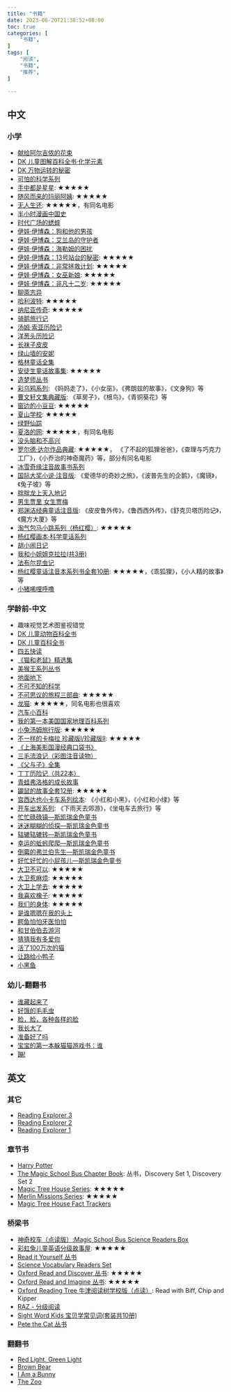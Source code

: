 ```yaml
---
title: "书籍"
date: 2023-08-20T21:38:52+08:00
toc: true
categories: [
    "书籍",
]
tags: [
    "阅读",
    "书籍",
    "推荐",
]

---
```


## 中文

### 小学

* [献给阿尔吉侬的花束](https://book.douban.com/subject/26362836/)
* [DK 儿童图解百科全书·化学元素](https://book.douban.com/subject/34810477/)
* [DK 万物运转的秘密](https://book.douban.com/subject/34874257/)
* [可怕的科学系列](https://book.douban.com/subject/10734899/)
* [手中都是星星](https://book.douban.com/subject/26706970/): ★★★★★
* [随风而来的玛丽阿姨](https://book.douban.com/subject/1433572/): ★★★★★
* [无人生还](https://book.douban.com/subject/35100861/): ★★★★★，有同名电影
* [半小时漫画中国史](https://book.douban.com/subject/27003014/)
* [时代广场的蟋蟀](https://book.douban.com/subject/26994228/)
* [伊娃·伊博森：狗和他的男孩](https://book.douban.com/subject/35202338/)
* [伊娃·伊博森：艾兰岛的守护者](https://book.douban.com/subject/35147286/)
* [伊娃·伊博森：海勒姆的困扰](https://m.douban.com/book/subject/27033875/)
* [伊娃·伊博森：13号站台的秘密](https://book.douban.com/subject/35222092/): ★★★★★
* [伊娃·伊博森：非常拯救计划](https://book.douban.com/subject/35201862/): ★★★★★
* [伊娃·伊博森：女巫新娘](https://book.douban.com/subject/35218060/): ★★★★★
* [伊娃·伊博森：非凡十二岁](https://book.douban.com/subject/30281931/): ★★★★★
* [聊斋志异](https://book.douban.com/subject/36432848/)
* [哈利波特](https://book.douban.com/subject/35599647/): ★★★★★
* [纳尼亚传奇](https://book.douban.com/subject/25787839/): ★★★★★
* [骑鹅旅行记](https://book.douban.com/subject/30774157/)
* [汤姆·索亚历险记](https://book.douban.com/subject/2193881/)
* [洋葱头历险记](https://book.douban.com/subject/30203120/)
* [长袜子皮皮](https://book.douban.com/subject/4124283/)
* [绿山墙的安妮](https://book.douban.com/subject/1064841/)
* [格林童话全集](https://book.douban.com/subject/1043008/)
* [安徒生童话故事集](https://book.douban.com/subject/1046209/): ★★★★★
* [造梦师丛书](https://book.douban.com/subject/30869280/)
* [彩乌鸦系列](https://book.douban.com/series/989): 《妈妈走了》，《小女巫》，《弗朗兹的故事》，《文身狗》等 
* [曹文轩文集典藏版](https://book.douban.com/subject/30643253/): 《草房子》，《根鸟》，《青铜葵花》等
* [窗边的小豆豆](https://book.douban.com/subject/4758246/): ★★★★★
* [夏山学校](https://book.douban.com/subject/4758246/): ★★★★★
* [绿野仙踪](https://book.douban.com/subject/30167142/)
* [夏洛的网](https://book.douban.com/subject/1036274/): ★★★★★，有同名电影
* [没头脑和不高兴](https://book.douban.com/subject/10464301/)
* [罗尔德·达尔作品典藏](https://book.douban.com/series/1629): ★★★★★， 《了不起的狐狸爸爸》，《查理与巧克力工厂》，《小乔治的神奇魔药》等，部分有同名电影
* [冰雪奇缘注音故事书系列](https://book.douban.com/subject/34860133/)
* [国际大奖小说·注音版](https://book.douban.com/series/36066): 《爱德华的奇妙之旅》，《波普先生的企鹅》，《魔镜》，《兔子坡》等
* [胖胖龙上天入地记](https://book.douban.com/subject/1486250/)
* [男生贾里 女生贾梅](https://book.douban.com/subject/1064862/)
* [郑渊洁经典童话注音版](https://book.douban.com/subject/30702887/): 《皮皮鲁外传》，《鲁西西外传》，《舒克贝塔历险记》，《魔方大厦》等
* [淘气包马小跳系列（杨红樱）](https://book.douban.com/subject/4860554/): ★★★★★
* [杨红樱画本·科学童话系列](https://book.douban.com/subject/5907238/)
* [胡小闹日记](https://book.douban.com/subject/30371982/)
* [我和小姐姐克拉拉(共3册)](https://book.douban.com/subject/26843811/)
* [法布尔昆虫记](https://book.douban.com/subject/1447704/)
* [杨红樱童话注音本系列书全套10册](https://book.douban.com/subject/30156753/): ★★★★★，《乖狐狸》，《小人精的故事》等
* [小猪唏哩呼噜](https://book.douban.com/subject/1222704/)

### 学龄前-中文

* 趣味视觉艺术图鉴视错觉
* [DK 儿童动物百科全书](https://book.douban.com/subject/25972845/)
* [DK 儿童百科全书](https://book.douban.com/subject/4861188/)
* [四五快读](https://book.douban.com/series/30706)
* [《猫和老鼠》精选集](https://book.douban.com/subject/26948758/)
* [美猴王系列丛书](https://book.douban.com/subject/35701641/)
* [地面地下](https://book.douban.com/subject/26868556/)
* [不可不知的科学](https://book.douban.com/subject/27084480/)
* [不可思议的旅程三部曲](https://book.douban.com/series/35186): ★★★★★
* [龙猫](https://book.douban.com/subject/25972845/): ★★★★★，同名电影也很喜欢
* [汽车小百科](https://book.douban.com/subject/35451564/)
* [我的第一本美国国家地理百科系列](https://book.douban.com/series/11171)
* [小兔汤姆旅行版](https://book.douban.com/subject/26866198/): ★★★★★
* [不一样的卡梅拉 珍藏版Ⅰ/珍藏版ⅠⅠ](https://book.douban.com/subject/4077607/): ★★★★★
* [《上海美影国漫经典口袋书》](https://book.douban.com/subject/33444264/)
* [三毛流浪记（彩图注音读物）](https://book.douban.com/subject/30762121/)
* [《父与子》全集](https://book.douban.com/subject/1427538/)
* [丁丁历险记（共22本）](https://book.douban.com/subject/1540211/)
* [青蛙弗洛格的成长故事](https://book.douban.com/subject/4943558/)
* [鼹鼠的故事全套12册](https://book.douban.com/subject/11517151/): ★★★★★
* [宫西达也小卡车系列绘本](https://book.douban.com/subject/30189070/): 《小红和小黑》，《小红和小绿》等
* [开车出发系列](https://book.douban.com/series/39247): 《下雨天去郊游》，《坐电车去旅行》等
* [忙忙碌碌镇—斯凯瑞金色童书](https://book.douban.com/subject/2119272/)
* [迷迷糊糊的侦探—斯凯瑞金色童书](https://book.douban.com/subject/4091882/)
* [轱辘轱辘转—斯凯瑞金色童书](https://book.douban.com/subject/2119381/)
* [幸运的蚯蚓爬爬—斯凯瑞金色童书](https://book.douban.com/subject/27186146/)
* [倒霉的弗兰伯先生—斯凯瑞金色童书](https://book.douban.com/subject/27198220/)
* [好忙好忙的小屁孩儿—斯凯瑞金色童书](https://book.douban.com/subject/27186138/)
* [大卫不可以](https://book.douban.com/subject/2117871/): ★★★★★
* [大卫惹麻烦](https://book.douban.com/subject/3621921/): ★★★★★
* [大卫上学去](https://book.douban.com/subject/3283582/): ★★★★★
* [我喜欢橡子](https://book.douban.com/subject/26947312/): ★★★★★
* [我们的身体](https://book.douban.com/subject/10831090/): ★★★★★
* [是谁嗯嗯在我的头上](https://book.douban.com/subject/2120339/)
* [鳄鱼怕怕牙医怕怕](https://book.douban.com/subject/1448645/)
* [和甘伯伯去游河](https://book.douban.com/subject/3224618/)
* [猜猜我有多爱你](https://book.douban.com/subject/1433640/)
* [活了100万次的猫](https://book.douban.com/subject/1257365/)
* [让路给小鸭子](https://book.douban.com/subject/4134396/)
* [小黑鱼](https://book.douban.com/subject/2340058/)

### 幼儿-翻翻书

* [谁藏起来了](https://book.douban.com/subject/1685958/)
* [好饿的毛毛虫](https://book.douban.com/subject/3106707/)
* [脸，脸，各种各样的脸](https://book.douban.com/subject/3197664/)
* [我长大了](https://book.douban.com/subject/26288221/)
* [准备好了吗](https://book.douban.com/subject/26288224/)
* [宝宝的第一本躲猫猫游戏书：谁](https://book.douban.com/subject/19995749/)
* [蹦!](https://book.douban.com/subject/3299715/)



## 英文

### 其它

* [Reading Explorer 3](https://book.douban.com/subject/5449933/)
* [Reading Explorer 2](https://book.douban.com/subject/4555576/)
* [Reading Explorer 1](https://book.douban.com/subject/5410863/)

### 章节书

* [Harry Potter](https://book.douban.com/subject/1949400/)
* [The Magic School Bus Chapter Book](https://book.douban.com/subject/2071238/): 丛书，Discovery Set 1, Discovery Set 2
* [Magic Tree House Series](https://book.douban.com/subject/19338977/): ★★★★★
* [Merlin Missions Series](https://book.douban.com/subject/2712904/): ★★★★★
* [Magic Tree House Fact Trackers](https://book.douban.com/subject/35587176/)

### 桥梁书

* [神奇校车（点读版）:Magic School Bus Science Readers Box](https://book.douban.com/subject/35133924/)
* [彩虹兔儿童英语分级故事屋](https://book.douban.com/subject/34988318/): ★★★★★
* [Read it Yourself 丛书](https://book.douban.com/subject/3429700/)
* [Science Vocabulary Readers Set](https://book.douban.com/subject/2739492/)
* [Oxford Read and Discover 丛书](https://book.douban.com/subject/24750188/): ★★★★★
* [Oxford Read and Imagine 丛书](https://book.douban.com/subject/33317095/): ★★★★★
* [Oxford Reading Tree 牛津阅读树学校版（点读）](https://book.douban.com/subject/35140530/): Read with Biff, Chip and Kipper
* [RAZ - 分级阅读](https://book.douban.com/subject/30738542/)
* [Sight Word Kids 宝贝学常见词(套装共10册)](https://book.douban.com/subject/26974322/)
* [Pete the Cat 丛书](https://book.douban.com/series/48854)

### 翻翻书

* [Red Light, Green Light](https://book.douban.com/subject/26902401/)
* [Brown Bear](https://book.douban.com/subject/1840280/)
* [I Am a Bunny](https://book.douban.com/subject/2364161/)
* [The Zoo](https://book.douban.com/subject/4433632/)
